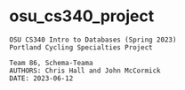# osu_cs340_project

    OSU CS340 Intro to Databases (Spring 2023)
    Portland Cycling Specialties Project

    Team 86, Schema-Teama
    AUTHORS: Chris Hall and John McCormick
    DATE: 2023-06-12

